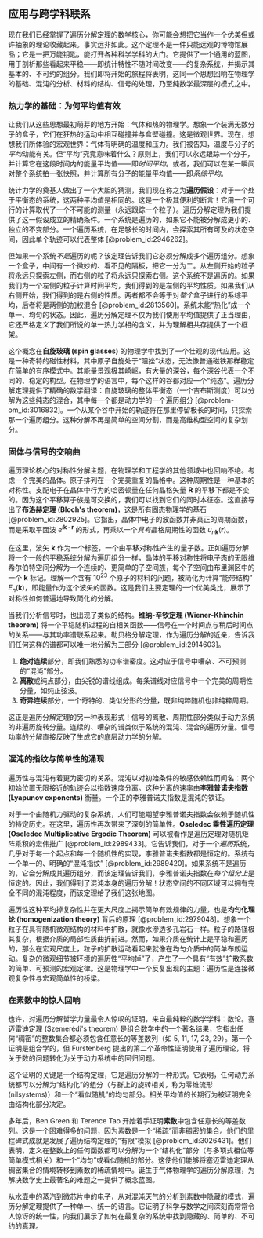## 应用与跨学科联系

现在我们已经掌握了遍历分解定理的数学核心，你可能会想把它当作一个优美但或许抽象的理论收藏起来。事实远非如此。这个定理不是一件只能远观的博物馆展品；它是一把万能钥匙，能打开各种科学学科的大门。它提供了一个通用的蓝图，用于剖析那些看起来平稳——即统计特性不随时间改变——的复杂系统，并揭示其基本的、不可约的组分。我们即将开始的旅程将表明，这同一个思想回响在物理学的基础、混沌的分析、材料的结构、信号的处理，乃至纯数学最深层的模式之中。

### 热力学的基础：为何平均值有效

让我们从这些思想最初萌芽的地方开始：气体和热的物理学。想象一个装满无数分子的盒子，它们在狂热的运动中相互碰撞并与盒壁碰撞。这是微观世界。现在，想想我们所体验的宏观世界：气体有明确的温度和压力。我们被告知，温度与分子的*平均*动能有关。但“平均”究竟意味着什么？原则上，我们可以永远跟踪一个分子，并计算它在这段时间内的能量平均值——即*时间平均*。或者，我们可以在某一瞬间对整个系统拍一张快照，并计算所有分子的能量平均值——即*系综平均*。

统计力学的奠基人做出了一个大胆的猜测，我们现在称之为**遍历假设**：对于一个处于平衡态的系统，这两种平均值是相同的。这是一个极其便利的断言！它用一个可行的计算取代了一个不可能的测量（永远跟踪一个粒子）。遍历分解定理为我们提供了这一假设成立的精确条件。一个系统是遍历的，如果它不能被分解成更小的、独立的不变部分。一个遍历系统，在足够长的时间内，会探索其所有可及的状态空间，因此单个轨迹可以代表整体 [@problem_id:2946262]。

但如果一个系统*不是*遍历的呢？该定理告诉我们它必须分解成多个遍历组分。想象一个盒子，中间有一个微妙的、看不见的隔板，把它一分为二。从左侧开始的粒子将永远只探索左侧，而右侧的粒子将永远只探索右侧。这个系统不是遍历的。如果我们为一个左侧的粒子计算时间平均，我们得到的是左侧的平均性质。如果我们从右侧开始，我们得到的是右侧的性质。两者都不会等于对*整个*盒子进行的系综平均，后者将是两侧的加权混合 [@problem_id:2813560]。系统未能“热化”成一个单一、均匀的状态。因此，遍历分解定理不仅为我们使用平均值提供了正当理由，它还严格定义了我们所说的单一热力学相的含义，并为理解相共存提供了一个框架。

这个概念在**自旋玻璃 (spin glasses)** 的物理学中找到了一个壮观的现代应用。这是一种奇特的磁性材料，其中原子自旋处于“阻挫”状态，无法像普通磁铁那样稳定在简单的有序模式中。其能量景观极其崎岖，有大量的深谷，每个深谷代表一个不同的、稳定的构型。在物理学的语言中，每个这样的谷都对应一个“纯态”。遍历分解定理提供了精确的数学翻译：自旋玻璃的整体平衡态（一个吉布斯测度）可以分解为这些纯态的混合，其中每一个都是动力学的一个遍历组分 [@problem-om_id:3016832]。一个从某个谷中开始的轨迹将在那里停留极长的时间，只探索那一个遍历组分。这种分解不再是简单的空间分割，而是高维构型空间的复杂划分。

### 固体与信号的交响曲

遍历理论核心的对称性分解主题，在物理学和工程学的其他领域中也回响不绝。考虑一个完美的晶体。原子排列在一个完美重复的晶格中。这种周期性是一种基本的对称性。支配电子在晶体中行为的哈密顿量在任何晶格矢量 $\mathbf{R}$ 的平移下都是不变的。因为这个平移算子族是可交换的，我们可以找到它们的同时本征态。这直接导出了**布洛赫定理 (Bloch's theorem)**，这是所有固态物理学的基石 [@problem_id:2802925]。它指出，晶体中电子的波函数并非真正的周期函数，而是采取平面波 $e^{i\mathbf{k}\cdot\mathbf{r}}$ 的形式，再乘以一个*具有*晶格周期性的函数 $u_{n\mathbf{k}}(\mathbf{r})$。

在这里，波矢 $\mathbf{k}$ 作为一个标签，一个由平移对称性产生的量子数。正如遍历分解将一个一般的平稳系统分解为遍历组分一样，晶体的平移对称性将电子态的无限维希尔伯特空间分解为一个连续的、更简单的子空间族，每个子空间由布里渊区中的一个 $\mathbf{k}$ 标记。理解一个含有 $10^{23}$ 个原子的材料的问题，被简化为计算“能带结构” $E_n(\mathbf{k})$，即能量作为这个波矢的函数。这是我们主要定理的一个优美类比，展示了对称性如何普遍地导致简化的分解。

当我们分析信号时，也出现了类似的结构。**维纳-辛钦定理 (Wiener-Khinchin theorem)** 将一个平稳随机过程的自相关函数——信号在一个时间点与稍后时间点的关系——与其功率谱联系起来。勒贝格分解定理，作为遍历分解的近亲，告诉我们任何这样的谱都可以唯一地分解为三部分 [@problem_id:2914603]。
1.  **绝对连续**部分，即我们熟悉的功率谱密度。这对应于信号中嘈杂、不可预测的“混沌”部分。
2.  **离散**或纯点部分，由尖锐的谱线组成。每条谱线对应信号中一个完美的周期性分量，如纯正弦波。
3.  **奇异连续**部分，一个奇特的、类似分形的分量，既非纯粹随机也非纯粹周期。

这正是遍历分解定理的另一种表现形式！信号的离散、周期性部分类似于动力系统的非遍历旋转分量。连续的、嘈杂的谱类似于系统的混沌、混合的遍历分量。信号功率的分解直接反映了生成它的底层动力学的分解。

### 混沌的指纹与简单性的涌现

遍历性与混沌有着更为密切的关系。混沌以对初始条件的敏感依赖性而闻名：两个初始位置无限接近的轨迹会以指数速度分离。这种分离的速率由**李雅普诺夫指数 (Lyapunov exponents)** 衡量。一个正的李雅普诺夫指数是混沌的铁证。

对于一个由随机力驱动的复杂系统，人们可能期望李雅普诺夫指数会依赖于随机性的特定历史。在这里，遍历性再次带来了深刻的简单性。**Oseledec 乘性遍历定理 (Oseledec Multiplicative Ergodic Theorem)** 可以被看作是遍历定理对随机矩阵乘积的宏伟推广 [@problem_id:2989433]。它告诉我们，对于一个*遍历*系统，几乎对于每一个起点和每一个随机性的实现，李雅普诺夫指数都是恒定的。系统有一个单一的、明确的“混沌指纹” [@problem_id:2989420]。如果系统不是遍历的，它会分解成其遍历组分，而该定理告诉我们，李雅普诺夫指数在*每个组分上*是恒定的。因此，我们得到了混沌本身的遍历分解！状态空间的不同区域可以拥有完全不同的混沌程度，而该定理给了我们这张地图。

遍历性这种平均掉复杂性并在更大尺度上揭示简单有效规律的力量，也是**均匀化理论 (homogenization theory)** 背后的原理 [@problem_id:2979048]。想象一个粒子在具有随机微观结构的材料中扩散，就像水滲透多孔岩石一样。粒子的路径极其复杂，根据介质的局部性质曲折前进。然而，如果介质在统计上是平稳和遍历的，那么在宏观尺度上，粒子的扩散运动看起来就像在均匀介质中的简单布朗运动。复杂的微观细节被环境的遍历性“平均掉”了，产生了一个具有“有效”扩散系数的简单、可预测的宏观定律。这是物理学中一个反复出现的主题：遍历性是连接微观复杂性与宏观简单性的桥梁。

### 在素数中的惊人回响

也许，对遍历分解哲学力量最令人惊叹的证明，来自最纯粹的数学学科：数论。塞迈雷迪定理 (Szemerédi's theorem) 是组合数学中的一个著名结果，它指出任何“稠密”的整数集合都必须包含任意长的等差数列（如 5, 11, 17, 23, 29）。第一个证明是组合学的，但 Furstenberg 提出的第二个革命性证明使用了遍历理论，将关于数的问题转化为关于动力系统中的回归问题。

这个证明的关键是一个结构定理，它是遍历分解的一种形式。它表明，任何动力系统都可以分解为“结构化”的组分（与群上的旋转相关，称为零维流形 (nilsystems)）和一个“看似随机”的均匀部分。相关平均值的长期行为被证明完全由结构化部分决定。

多年后，Ben Green 和 Terence Tao 开始着手证明**素数**中包含任意长的等差数列。这是一个困难得多的问题，因为素数是一个“稀疏”而非稠密的集合。他们的里程碑式成就是发展了遍历结构定理的“有限”模拟 [@problem_id:3026431]。他们表明，定义在整数上的任何函数都可以分解为一个“结构化”部分（与多项式相位等简单模式相关）和一个“均匀”或看似随机的部分。这使他们能够将塞迈雷迪定理从稠密集合的情境转移到素数的稀疏情境中。诞生于气体物理学的遍历分解原理，为解决数学史上最著名的难题之一提供了概念蓝图。

从水壶中的蒸汽到微芯片中的电子，从对混沌天气的分析到素数中隐藏的模式，遍历分解定理提供了一种单一、统一的语言。它证明了科学与数学之间深刻而常常令人惊讶的统一性，向我们展示了如何在最复杂的系统中找到隐藏的、简单的、不可约的真理。